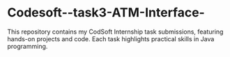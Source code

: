 # Codesoft--task3-ATM-Interface-
This repository contains my CodSoft Internship task submissions, featuring hands-on projects and code. Each task highlights practical skills in Java programming.
